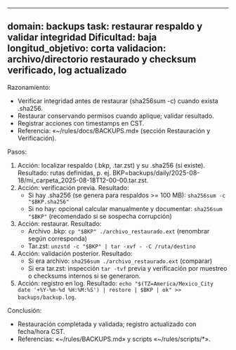 <!-- markdownlint-disable MD041 -->
---
domain: backups
task: restaurar respaldo y validar integridad
Dificultad: baja
longitud_objetivo: corta
validacion: archivo/directorio restaurado y checksum verificado, log actualizado
---

Razonamiento:
- Verificar integridad antes de restaurar (sha256sum -c) cuando exista .sha256.
- Restaurar conservando permisos cuando aplique; validar resultado.
- Registrar acciones con timestamps en CST.
- Referencia: «~/rules/docs/BACKUPS.md» (sección Restauración y Verificación).

Pasos:
1) Acción: localizar respaldo (.bkp, .tar.zst) y su .sha256 (si existe).
   Resultado: rutas definidas, p. ej. BKP=backups/daily/2025-08-18/mi_carpeta_2025-08-18T12-00-00.tar.zst.
2) Acción: verificación previa.
   Resultado:
   - Si hay .sha256 (se genera para respaldos >= 100 MB): `sha256sum -c "$BKP.sha256"`
   - Si no hay: opcional calcular manualmente y documentar: `sha256sum "$BKP"` (recomendado si se sospecha corrupción)
3) Acción: restaurar.
   Resultado:
   - Archivo .bkp: `cp "$BKP" ./archivo_restaurado.ext` (renombrar según corresponda)
   - Tar.zst: `unzstd -c "$BKP" | tar -xvf - -C /ruta/destino`
4) Acción: validación posterior.
   Resultado:
   - Si era archivo: `sha256sum ./archivo_restaurado.ext` (comparar)
   - Si era tar.zst: inspección `tar -tvf` previa y verificación por muestreo o checksums internos si se generaron.
5) Acción: registro en log.
   Resultado: `echo "$(TZ=America/Mexico_City date '+%Y-%m-%d %H:%M:%S') | restore | $BKP | ok" >> backups/backup.log`.

Conclusión:
- Restauración completada y validada; registro actualizado con fecha/hora CST.
- Referencias: «~/rules/BACKUPS.md» y scripts «~/rules/scripts/*».

